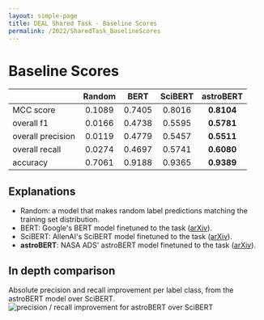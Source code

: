 ```yaml
---
layout: simple-page
title: DEAL Shared Task - Baseline Scores
permalink: /2022/SharedTask_BaselineScores
---
```


# Baseline Scores 

|                  | Random |  BERT  | SciBERT | astroBERT |
|:---------------- |:------:|:------:|:-------:|:---------:|
|    MCC score     | 0.1089 | 0.7405 | 0.8016  |**0.8104** |
|    overall f1    | 0.0166 | 0.4738 | 0.5595  |**0.5781** |
|overall precision | 0.0119 | 0.4779 | 0.5457  |**0.5511** |
|  overall recall  | 0.0274 | 0.4697 | 0.5741  |**0.6080** |
|     accuracy     | 0.7061 | 0.9188 | 0.9365  |**0.9389** |

## Explanations

- Random: a model that makes random label predictions matching the training set distribution.  
- BERT: Google's BERT model finetuned to the task ([arXiv](https://arxiv.org/abs/1810.04805)).  
- SciBERT: AllenAI's SciBERT model finetuned to the task ([arXiv](https://arxiv.org/abs/1810.04805)).  
- **astroBERT**: NASA ADS' astroBERT model finetuned to the task ([arXiv](https://arxiv.org/abs/2112.00590)).  

## In depth comparison
Absolute precision and recall improvement per label class, from the astroBERT model over SciBERT.
![precision / recall improvement for astroBERT over SciBERT](/WIESP/assets/astroBERT_vs_SciBERT.png)
